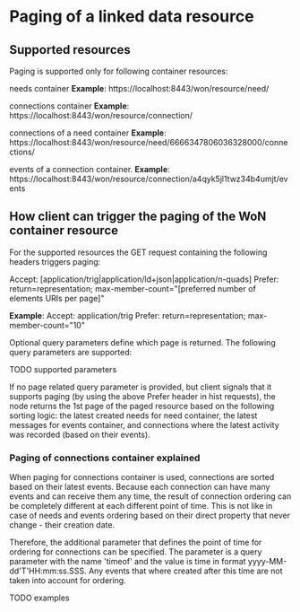 # Paging of a linked data resource

## Supported resources
Paging is supported only for following container resources:

  needs container
  **Example**: https://localhost:8443/won/resource/need/

  connections container
  **Example**: https://localhost:8443/won/resource/connection/

  connections of a need container
  **Example**: https://localhost:8443/won/resource/need/6666347806036328000/connections/

  events of a connection container.
  **Example**: https://localhost:8443/won/resource/connection/a4qyk5jl1twz34b4umjt/events


## How client can trigger the paging of the WoN container resource
For the supported resources the GET request containing the following headers triggers paging:

  Accept: \[application/trig|application/ld+json|application/n-quads\]
  Prefer: return=representation; max-member-count="\[preferred number of elements URIs per page\]"

  **Example**:
  Accept: application/trig
  Prefer: return=representation; max-member-count="10"

Optional query parameters define which page is returned. The following query parameters are supported:

TODO supported parameters

If no page related query parameter is provided, but client signals that it supports paging (by using the above Prefer
header in hist requests), the node returns the 1st page of the paged resource based on the following sorting logic:
the latest created needs for need container, the latest messages for events container, and
connections where the latest activity was recorded (based on their events).


### Paging of connections container explained

When paging for connections container is used, connections are sorted based on their latest events. Because each
connection can have many events and can receive them any time, the result of connection ordering can be completely
different at each different point of time. This is not like in case of needs and events ordering based on their
direct property that never change - their creation date.

Therefore, the additional parameter that defines the point of time for ordering for connections can be specified. The
parameter is a query parameter with the name 'timeof' and the value is time in format yyyy-MM-dd'T'HH:mm:ss.SSS. Any
events that where created after this time are not taken into account for ordering.

TODO examples


